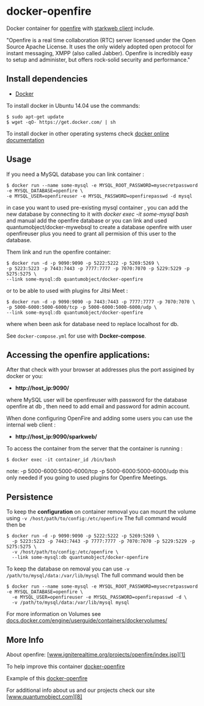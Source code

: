 # docker-openfire

Docker container for [openfire][3] with [starkweb client][7] include.


"Openfire is a real time collaboration (RTC) server licensed under the Open Source Apache License. It uses the only widely adopted open protocol for instant messaging, XMPP (also called Jabber). Openfire is incredibly easy to setup and administer, but offers rock-solid security and performance."


## Install dependencies

  - [Docker][2]

To install docker in Ubuntu 14.04 use the commands:

    $ sudo apt-get update
    $ wget -qO- https://get.docker.com/ | sh

 To install docker in other operating systems check [docker online documentation][4]

## Usage

If you need a MySQL database you can link container :

    $ docker run --name some-mysql -e MYSQL_ROOT_PASSWORD=mysecretpassword  -e MYSQL_DATABASE=openfire \
    -e MYSQL_USER=openfireuser -e MYSQL_PASSWORD=openfirepasswd -d mysql

in case you want to used pre-existing mysql container , you can add the new database by connecting to it with _docker exec -it some-mysql bash_ and manual add the openfire database or you can link and used quantumobject/docker-mywebsql to create a database openfire with user openfireuser plus you need to grant all permision of this user to the database.  
  
Them link and run the  openfire container:

    $ docker run -d -p 9090:9090 -p 5222:5222 -p 5269:5269 \
    -p 5223:5223 -p 7443:7443 -p 7777:7777 -p 7070:7070 -p 5229:5229 -p 5275:5275 \
    --link some-mysql:db quantumobject/docker-openfire

 or to be able to used with plugins for Jitsi Meet :

    $ docker run -d -p 9090:9090 -p 7443:7443 -p 7777:7777 -p 7070:7070 \
    -p 5000-6000:5000-6000/tcp -p 5000-6000:5000-6000/udp \
    --link some-mysql:db quantumobject/docker-openfire 

where when been ask for database need to replace localhost for db.

See `docker-compose.yml` for use with **Docker-compose**.

## Accessing the openfire applications:

After that check with your browser at addresses plus the port assigined by docker or you:

  - **http://host_ip:9090/**

where MySQL user will be openfireuser with password for the database openfire at db , then need to add email and password for admin account.

When done configuring OpenFire and adding some users you can use the internal web client :

  - **http://host_ip:9090/sparkweb/**

To access the container from the server that the container is running :

    $ docker exec -it container_id /bin/bash

note: -p 5000-6000:5000-6000/tcp -p 5000-6000:5000-6000/udp  this only needed if you going to used plugins for  Openfire Meetings.

## Persistence

To keep the **configuration** on container removal you can mount the volume using `-v /host/path/to/config:/etc/openfire`
The full command would then be

    $ docker run -d -p 9090:9090 -p 5222:5222 -p 5269:5269 \
      -p 5223:5223 -p 7443:7443 -p 7777:7777 -p 7070:7070 -p 5229:5229 -p 5275:5275 \
      -v /host/path/to/config:/etc/openfire \
      --link some-mysql:db quantumobject/docker-openfire
  
To keep the database on removal you can use `-v /path/to/mysql/data:/var/lib/mysql`
The full command would then be

    $ docker run --name some-mysql -e MYSQL_ROOT_PASSWORD=mysecretpassword  -e MYSQL_DATABASE=openfire \
      -e MYSQL_USER=openfireuser -e MYSQL_PASSWORD=openfirepasswd -d \
      -v /path/to/mysql/data:/var/lib/mysql mysql
    
For more information on Volumes see
[docs.docker.com/engine/userguide/containers/dockervolumes/][9]


## More Info

About openfire: [www.igniterealtime.org/projects/openfire/index.jsp][1]

To help improve this container [docker-openfire][5]

Example of this [docker-openfire][6]

For additional info about us and our projects check our site [www.quantumobject.com][8]

[1]:http://www.igniterealtime.org/projects/openfire/index.jsp
[2]:https://www.docker.com
[3]:http://www.igniterealtime.org/downloads/index.jsp
[4]:http://docs.docker.com
[5]:https://github.com/QuantumObject/docker-openfire
[6]:http://www.quantumobject.com:9090
[7]:http://www.igniterealtime.org/projects/sparkweb/index.jsp
[8]:http://www.quantumobject.com/
[9]:https://docs.docker.com/engine/userguide/containers/dockervolumes/
